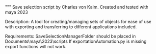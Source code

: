 """
Save selection script by Charles von Kalm.
Created and tested with maya 2023

Description:
A tool for creating/managing sets of objects for ease of use with exporting and transferring to different applications included.

Requirements:
SaveSelectionManagerFolder should be placed in Documents\maya\2023\scripts
If exportationAutomation.py is missing export functions will not work.
